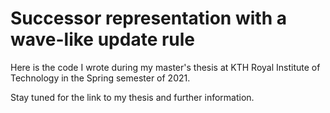 # Successor representation with a wave-like update rule

Here is the code I wrote during my master's thesis at KTH Royal Institute of Technology in the Spring semester of 2021.

Stay tuned for the link to my thesis and further information.
